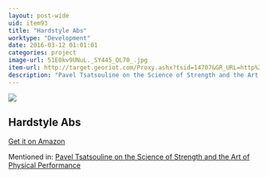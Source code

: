 ```yaml
---
layout: post-wide
uid: item93
title: "Hardstyle Abs"
worktype: "Development"
date: 2016-03-12 01:01:01
categories: project
image-url: 51E0kv9UNuL._SY445_QL70_.jpg
item-url: http://target.georiot.com/Proxy.ashx?tsid=14707&GR_URL=http%3A%2F%2Fwww.amazon.com%2FHard-Style-Abs-Pavel-Tsatsouline-ebook%2Fdp%2FB0097AMZ7K%2F
description: "Pavel Tsatsouline on the Science of Strength and the Art of Physical Performance"
---
```

<a href="http://target.georiot.com/Proxy.ashx?tsid=14707&GR_URL=http%3A%2F%2Fwww.amazon.com%2FHard-Style-Abs-Pavel-Tsatsouline-ebook%2Fdp%2FB0097AMZ7K%2F" target="blank"><img src="../../../../img/thumbs/51E0kv9UNuL._SY445_QL70_.jpg" class="prod-img"></a>
<h2>Hardstyle Abs</h2>
<p><a href="http://target.georiot.com/Proxy.ashx?tsid=14707&GR_URL=http%3A%2F%2Fwww.amazon.com%2FHard-Style-Abs-Pavel-Tsatsouline-ebook%2Fdp%2FB0097AMZ7K%2F" target="blank">Get it on Amazon</a><p>
<p>Mentioned in: <a href="http://fourhourworkweek.com/2015/01/15/pavel-tsatsouline/" target="blank">Pavel Tsatsouline on the Science of Strength and the Art of Physical Performance</a></p>
